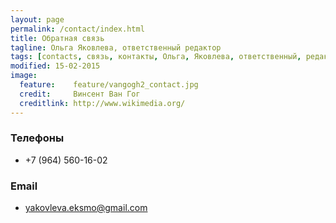 ```yaml
---
layout: page
permalink: /contact/index.html
title: Обратная связь
tagline: Ольга Яковлева, ответственный редактор
tags: [contacts, связь, контакты, Ольга, Яковлева, ответственный, редактор]
modified: 15-02-2015
image:
  feature:    feature/vangogh2_contact.jpg
  credit:     Винсент Ван Гог
  creditlink: http://www.wikimedia.org/
---
```


### Телефоны

* +7 (964) 560-16-02

### Email

* yakovleva.eksmo@gmail.com
